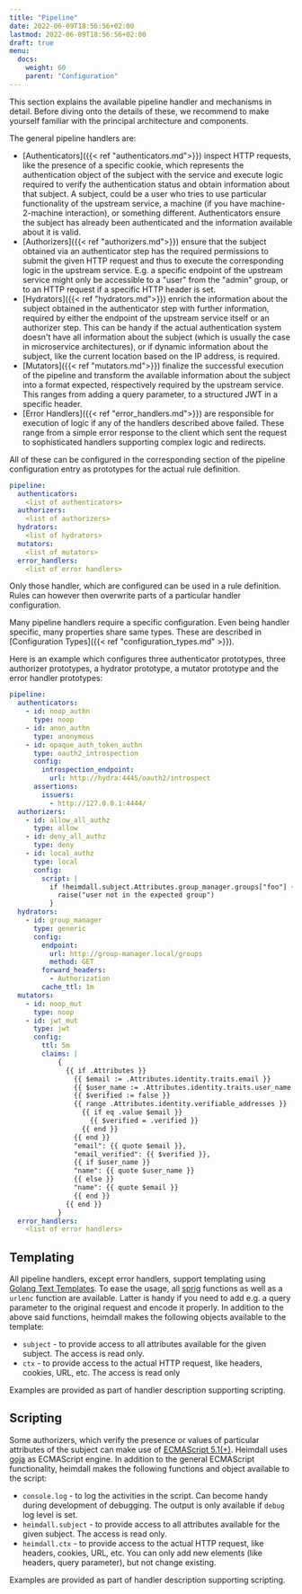 ```yaml
---
title: "Pipeline"
date: 2022-06-09T18:56:56+02:00
lastmod: 2022-06-09T18:56:56+02:00
draft: true
menu: 
  docs:
    weight: 60
    parent: "Configuration"
---
```


This section explains the available pipeline handler and mechanisms in detail. Before diving onto the details of these, we recommend to make yourself familiar with the principal architecture and components.

The general pipeline handlers are:

* [Authenticators]({{< ref "authenticators.md">}}) inspect HTTP requests, like the presence of a specific cookie, which represents the authentication object of the subject with the service and execute logic required to verify the authentication status and obtain information about that subject. A subject, could be a user who tries to use particular functionality of the upstream service, a machine (if you have machine-2-machine interaction), or something different. Authenticators ensure the subject has already been authenticated and the information available about it is valid.
* [Authorizers]({{< ref "authorizers.md">}}) ensure that the subject obtained via an authenticator step has the required permissions to submit the given HTTP request and thus to execute the corresponding logic in the upstream service. E.g. a specific endpoint of the upstream service might only be accessible to a "user" from the "admin" group, or to an HTTP request if a specific HTTP header is set.
* [Hydrators]({{< ref "hydrators.md">}}) enrich the information about the subject obtained in the authenticator step with further information, required by either the endpoint of the upstream service itself or an authorizer step. This can be handy if the actual authentication system doesn't have all information about the subject (which is usually the case in microservice architectures), or if dynamic information about the subject, like the current location based on the IP address, is required.
* [Mutators]({{< ref "mutators.md">}}) finalize the successful execution of the pipeline and transform the available information about the subject into a format expected, respectively required by the upstream service. This ranges from adding a query parameter, to a structured JWT in a specific header.
* [Error Handlers]({{< ref "error_handlers.md">}}) are responsible for execution of logic if any of the handlers described above failed. These range from a simple error response to the client which sent the request to sophisticated handlers supporting complex logic and redirects.

All of these can be configured in the corresponding section of the pipeline configuration entry as prototypes for the actual rule definition. 

```yaml
pipeline:
  authenticators:
    <list of authenticators>
  authorizers:
    <list of authorizers>
  hydrators:
    <list of hydrators>
  mutators:
    <list of mutators>
  error_handlers:
    <list of error handlers>
```

Only those handler, which are configured can be used in a rule definition. Rules can however then overwrite parts of a particular handler configuration.

Many pipeline handlers require a specific configuration. Even being handler specific, many properties share same types. These are described in [Configuration Types]({{< ref "configuration_types.md" >}}).

Here is an example which configures three authenticator prototypes, three authorizer prototypes, a hydrator prototype, a mutator prototype and the error handler prototypes:

```yaml
pipeline:
  authenticators:
    - id: noop_authn
      type: noop
    - id: anon_authn
      type: anonymous
    - id: opaque_auth_token_authn
      type: oauth2_introspection
      config:
        introspection_endpoint:
          url: http://hydra:4445/oauth2/introspect
      assertions:
        issuers:
          - http://127.0.0.1:4444/
  authorizers:
    - id: allow_all_authz
      type: allow
    - id: deny_all_authz
      type: deny
    - id: local_authz
      type: local
      config:
        script: |
          if !heimdall.subject.Attributes.group_manager.groups["foo"] {
            raise("user not in the expected group")
          }
  hydrators:
    - id: group_manager
      type: generic
      config:
        endpoint:
          url: http://group-manager.local/groups
          method: GET
        forward_headers:
          - Authorization
        cache_ttl: 1m
  mutators:
    - id: noop_mut
      type: noop
    - id: jwt_mut
      type: jwt
      config:
        ttl: 5m
        claims: |
            {
              {{ if .Attributes }}
                {{ $email := .Attributes.identity.traits.email }}
                {{ $user_name := .Attributes.identity.traits.user_name }}
                {{ $verified := false }}
                {{ range .Attributes.identity.verifiable_addresses }}
                  {{ if eq .value $email }}
                    {{ $verified = .verified }}
                  {{ end }}
                {{ end }}
                "email": {{ quote $email }},
                "email_verified": {{ $verified }},
                {{ if $user_name }}
                "name": {{ quote $user_name }}
                {{ else }}
                "name": {{ quote $email }}
                {{ end }}
              {{ end }}
            }
  error_handlers:
    <list of error handlers>
```

## Templating

All pipeline handlers, except error handlers, support templating using [Golang Text Templates](https://golang.org/pkg/text/template/). To ease the usage, all [sprig](http://masterminds.github.io/sprig/) functions as well as a `urlenc` function are available. Latter is handy if you need to add e.g. a query parameter to the original request and encode it properly. In addition to the above said functions, heimdall makes the following objects available to the template:

* `subject` - to provide access to all attributes available for the given subject. The access is read only.
* `ctx` - to provide access to the actual HTTP request, like headers, cookies, URL, etc. The access is read only

Examples are provided as part of handler description supporting scripting.

## Scripting

Some authorizers, which verify the presence or values of particular attributes of the subject can make use of [ECMAScript 5.1(+)](https://262.ecma-international.org/5.1/). Heimdall uses [goja](https://github.com/dop251/goja) as ECMAScript engine. In addition to the general ECMAScript functionality, heimdall makes the following functions and object available to the script:

* `console.log` - to log the activities in the script. Can become handy during development of debugging. The output is only available if `debug` log level is set.
* `heimdall.subject` - to provide access to all attributes available for the given subject. The access is read only.
* `heimdall.ctx` - to provide access to the actual HTTP request, like headers, cookies, URL, etc. You can only add new elements (like headers, query parameter), but not change existing.

Examples are provided as part of handler description supporting scripting.